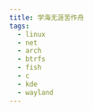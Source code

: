 ```yaml
---
title: 学海无涯苦作舟
tags:
  - linux
  - net
  - arch
  - btrfs
  - fish
  - c
  - kde
  - wayland
---
```

